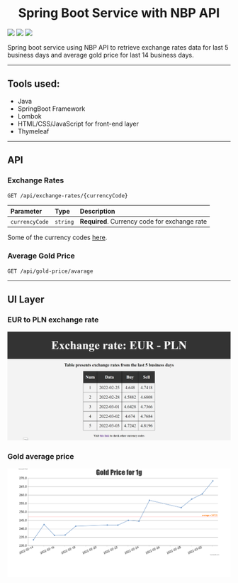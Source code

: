 <h1 align="center">Spring Boot Service with NBP API</h1>
<span>
    <img src="https://img.shields.io/badge/language-java-green.svg">
    <img src="https://img.shields.io/badge/made%20by-jwozn2k-blue.svg">
    <img src="https://img.shields.io/badge/technologies-IntelliJ IDEA-red.svg">
</span>

Spring boot service using NBP API to retrieve exchange rates data for last 5 business days and average gold price for last 14 business days.

---
## Tools used:  
- Java
- SpringBoot Framework
- Lombok
- HTML/CSS/JavaScript for front-end layer
- Thymeleaf
--- 
## API
### Exchange Rates
```http
GET /api/exchange-rates/{currencyCode}
```

| Parameter | Type | Description |
| :--- | :--- | :--- |
| `currencyCode` | `string` | **Required**. Currency code for exchange rate |  
Some of the currency codes [here](https://taxsummaries.pwc.com/glossary/currency-codes).

### Average Gold Price
```http
GET /api/gold-price/avarage
```

---
## UI Layer  
### EUR to PLN exchange rate  
![EUR to PLN exchange rate](img/exchangeRate.png)

### Gold average price  
![Gold average price](img/goldPrice.png)

